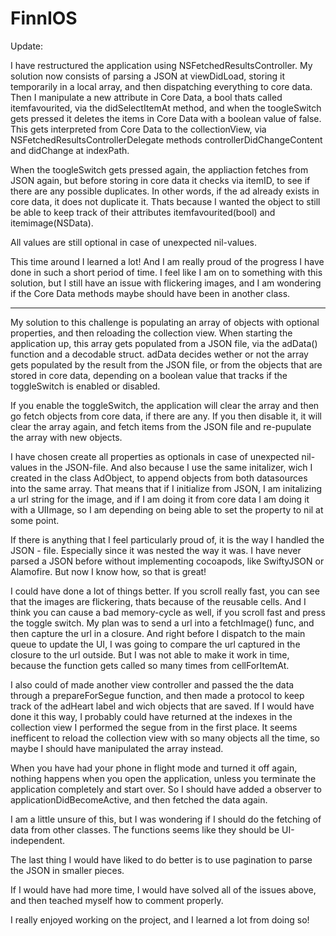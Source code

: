 # FinnIOS

Update:

I have restructured the application using NSFetchedResultsController. My solution now consists of parsing a JSON at viewDidLoad, storing it temporarily in a local array, and then dispatching everything to core data. Then I manipulate a new attribute in Core Data, a bool thats called itemfavourited, via the didSelectItemAt method, and when the toogleSwitch gets pressed it deletes the items in Core Data with a boolean value of false. This gets interpreted from Core Data to the collectionView, via NSFetchedResultsControllerDelegate methods controllerDidChangeContent and didChange at indexPath. 

When the toogleSwitch gets pressed again, the appliaction fetches from JSON again, but before storing in core data it checks via itemID, to see if there are any possible duplicates. In other words, if the ad already exists in core data, it does not duplicate it. Thats because I wanted the object to still be able to keep track of their attributes itemfavourited(bool) and itemimage(NSData).

All values are still optional in case of unexpected nil-values. 

This time around I learned a lot! And I am really proud of the progress I have done in such a short period of time. I feel like I am on to something with this solution, but I still have an issue with flickering images, and I am wondering if the Core Data methods maybe should have been in another class. 






----------------------------------------------------------------------------------------------------------------------------
My solution to this challenge is populating an array of objects with optional properties, and then reloading the collection view. When starting the application up, this array gets populated from a JSON file, via the adData() function and a decodable struct. adData decides wether or not the array gets populated by the result from the JSON file, or from the objects that are stored in core data, depending on a boolean value that tracks if the toggleSwitch is enabled or disabled.

If you enable the toggleSwitch, the application will clear the array and then go fetch objects from core data, if there are any. If you then disable it, it will clear the array again, and fetch items from the JSON file and re-pupulate the array with new objects.

I have chosen create all properties as optionals in case of unexpected nil-values in the JSON-file. And also because I use the same initalizer, wich I created in the class AdObject, to append objects from both datasources into the same array. That means that if I initialize from JSON, I am initalizing a url string for the image, and if I am doing it from core data I am doing it with a UIImage, so I am depending on being able to set the property to nil at some point.

If there is anything that I feel particularly proud of, it is the way I handled the JSON - file. Especially since it was nested the way it was. I have never parsed a JSON before without implementing cocoapods, like SwiftyJSON or Alamofire. But now I know how, so that is great!

I could have done a lot of things better. If you scroll really fast, you can see that the images are flickering, thats because of the reusable cells. And I think you can cause a bad memory-cycle as well, if you scroll fast and press the toggle switch. My plan was to send a url into a fetchImage() func, and then capture the url in a closure. And right before I dispatch to the main queue to update the UI, I was going to compare the url captured in the closure to the url outside. But I was not able to make it work in time, because the function gets called so many times from cellForItemAt.

I also could of made another view controller and passed the the data through a prepareForSegue function, and then made a protocol to keep track of the adHeart label and wich objects that are saved. If I would have done it this way, I probably could have returned at the indexes in the collection view I performed the segue from in the first place. It seems inefficent to reload the collection view with so many objects all the time, so maybe I should have manipulated the array instead.

When you have had your phone in flight mode and turned it off again, nothing happens when you open the application, unless you terminate the application completely and start over. So I should have added a observer to applicationDidBecomeActive, and then fetched the data again.

I am a little unsure of this, but I was wondering if I should do the fetching of data from other classes. The functions seems like they should be UI-independent.

The last thing I would have liked to do better is to use pagination to parse the JSON in smaller pieces.

If I would have had more time, I would have solved all of the issues above, and then teached myself how to comment properly.

I really enjoyed working on the project, and I learned a lot from doing so!
